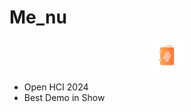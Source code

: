 # Me_nu

<div align="center">
  <img src="images/icon.png" alt="Alt text" width="50"/>
</div>

- Open HCI 2024
- Best Demo in Show